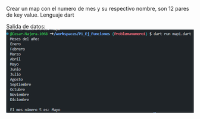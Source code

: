 Crear un map con el numero de mes y su respectivo nombre, son 12 pares de key value. Lenguaje dart

Salida de datos: 
![alt text](image-5.png)